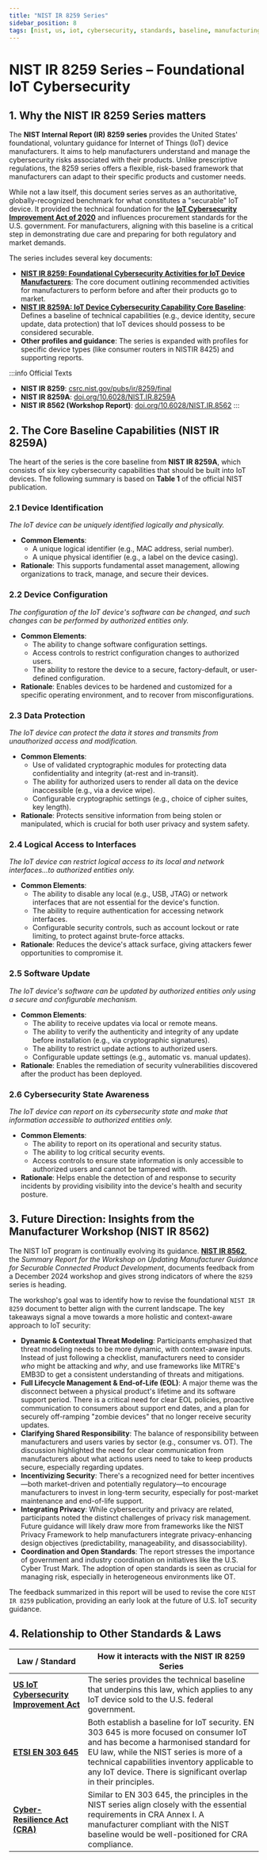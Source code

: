 ```yaml
---
title: "NIST IR 8259 Series"
sidebar_position: 8
tags: [nist, us, iot, cybersecurity, standards, baseline, manufacturing, guidance]
---
```

# NIST IR 8259 Series – Foundational IoT Cybersecurity

## 1. Why the NIST IR 8259 Series matters

The **NIST Internal Report (IR) 8259 series** provides the United States' foundational, voluntary guidance for Internet of Things (IoT) device manufacturers. It aims to help manufacturers understand and manage the cybersecurity risks associated with their products. Unlike prescriptive regulations, the 8259 series offers a flexible, risk-based framework that manufacturers can adapt to their specific products and customer needs.

While not a law itself, this document series serves as an authoritative, globally-recognized benchmark for what constitutes a "securable" IoT device. It provided the technical foundation for the **[IoT Cybersecurity Improvement Act of 2020][us_iot_act]** and influences procurement standards for the U.S. government. For manufacturers, aligning with this baseline is a critical step in demonstrating due care and preparing for both regulatory and market demands.

The series includes several key documents:
- **[NIST IR 8259: Foundational Cybersecurity Activities for IoT Device Manufacturers][nistir8259]**: The core document outlining recommended activities for manufacturers to perform before and after their products go to market.
- **[NIST IR 8259A: IoT Device Cybersecurity Capability Core Baseline][nist_pdf]**: Defines a baseline of technical capabilities (e.g., device identity, secure update, data protection) that IoT devices should possess to be considered securable.
- **Other profiles and guidance**: The series is expanded with profiles for specific device types (like consumer routers in NISTIR 8425) and supporting reports.

:::info Official Texts
- **NIST IR 8259**: [csrc.nist.gov/pubs/ir/8259/final][nistir8259]
- **NIST IR 8259A**: [doi.org/10.6028/NIST.IR.8259A][nist_pdf]
- **NIST IR 8562 (Workshop Report)**: [doi.org/10.6028/NIST.IR.8562][nistir8562]
:::

## 2. The Core Baseline Capabilities (NIST IR 8259A)

The heart of the series is the core baseline from **NIST IR 8259A**, which consists of six key cybersecurity capabilities that should be built into IoT devices. The following summary is based on **Table 1** of the official NIST publication.

### 2.1 Device Identification
*The IoT device can be uniquely identified logically and physically.*
- **Common Elements**:
  - A unique logical identifier (e.g., MAC address, serial number).
  - A unique physical identifier (e.g., a label on the device casing).
- **Rationale**: This supports fundamental asset management, allowing organizations to track, manage, and secure their devices.

### 2.2 Device Configuration
*The configuration of the IoT device's software can be changed, and such changes can be performed by authorized entities only.*
- **Common Elements**:
  - The ability to change software configuration settings.
  - Access controls to restrict configuration changes to authorized users.
  - The ability to restore the device to a secure, factory-default, or user-defined configuration.
- **Rationale**: Enables devices to be hardened and customized for a specific operating environment, and to recover from misconfigurations.

### 2.3 Data Protection
*The IoT device can protect the data it stores and transmits from unauthorized access and modification.*
- **Common Elements**:
  - Use of validated cryptographic modules for protecting data confidentiality and integrity (at-rest and in-transit).
  - The ability for authorized users to render all data on the device inaccessible (e.g., via a device wipe).
  - Configurable cryptographic settings (e.g., choice of cipher suites, key length).
- **Rationale**: Protects sensitive information from being stolen or manipulated, which is crucial for both user privacy and system safety.

### 2.4 Logical Access to Interfaces
*The IoT device can restrict logical access to its local and network interfaces...to authorized entities only.*
- **Common Elements**:
  - The ability to disable any local (e.g., USB, JTAG) or network interfaces that are not essential for the device's function.
  - The ability to require authentication for accessing network interfaces.
  - Configurable security controls, such as account lockout or rate limiting, to protect against brute-force attacks.
- **Rationale**: Reduces the device's attack surface, giving attackers fewer opportunities to compromise it.

### 2.5 Software Update
*The IoT device's software can be updated by authorized entities only using a secure and configurable mechanism.*
- **Common Elements**:
  - The ability to receive updates via local or remote means.
  - The ability to verify the authenticity and integrity of any update before installation (e.g., via cryptographic signatures).
  - The ability to restrict update actions to authorized users.
  - Configurable update settings (e.g., automatic vs. manual updates).
- **Rationale**: Enables the remediation of security vulnerabilities discovered after the product has been deployed.

### 2.6 Cybersecurity State Awareness
*The IoT device can report on its cybersecurity state and make that information accessible to authorized entities only.*
- **Common Elements**:
  - The ability to report on its operational and security status.
  - The ability to log critical security events.
  - Access controls to ensure state information is only accessible to authorized users and cannot be tampered with.
- **Rationale**: Helps enable the detection of and response to security incidents by providing visibility into the device's health and security posture.

## 3. Future Direction: Insights from the Manufacturer Workshop (NIST IR 8562)

The NIST IoT program is continually evolving its guidance. **[NIST IR 8562][nistir8562]**, the *Summary Report for the Workshop on Updating Manufacturer Guidance for Securable Connected Product Development*, documents feedback from a December 2024 workshop and gives strong indicators of where the `8259` series is heading.

The workshop's goal was to identify how to revise the foundational `NIST IR 8259` document to better align with the current landscape. The key takeaways signal a move towards a more holistic and context-aware approach to IoT security:

- **Dynamic & Contextual Threat Modeling**: Participants emphasized that threat modeling needs to be more dynamic, with context-aware inputs. Instead of just following a checklist, manufacturers need to consider *who* might be attacking and *why*, and use frameworks like MITRE's EMB3D to get a consistent understanding of threats and mitigations.
- **Full Lifecycle Management & End-of-Life (EOL)**: A major theme was the disconnect between a physical product's lifetime and its software support period. There is a critical need for clear EOL policies, proactive communication to consumers about support end dates, and a plan for securely off-ramping "zombie devices" that no longer receive security updates.
- **Clarifying Shared Responsibility**: The balance of responsibility between manufacturers and users varies by sector (e.g., consumer vs. OT). The discussion highlighted the need for clear communication from manufacturers about what actions users need to take to keep products secure, especially regarding updates.
- **Incentivizing Security**: There's a recognized need for better incentives—both market-driven and potentially regulatory—to encourage manufacturers to invest in long-term security, especially for post-market maintenance and end-of-life support.
- **Integrating Privacy**: While cybersecurity and privacy are related, participants noted the distinct challenges of privacy risk management. Future guidance will likely draw more from frameworks like the NIST Privacy Framework to help manufacturers integrate privacy-enhancing design objectives (predictability, manageability, and disassociability).
- **Coordination and Open Standards**: The report stresses the importance of government and industry coordination on initiatives like the U.S. Cyber Trust Mark. The adoption of open standards is seen as crucial for managing risk, especially in heterogeneous environments like OT.

The feedback summarized in this report will be used to revise the core `NIST IR 8259` publication, providing an early look at the future of U.S. IoT security guidance.

## 4. Relationship to Other Standards & Laws

| Law / Standard | How it interacts with the NIST IR 8259 Series |
|---|---|
| **[US IoT Cybersecurity Improvement Act][us_iot_act]** | The series provides the technical baseline that underpins this law, which applies to any IoT device sold to the U.S. federal government. |
| **[ETSI EN 303 645](./en303645-overview.md)** | Both establish a baseline for IoT security. EN 303 645 is more focused on consumer IoT and has become a harmonised standard for EU law, while the NIST series is more of a technical capabilities inventory applicable to any IoT device. There is significant overlap in their principles. |
| **[Cyber-Resilience Act (CRA)](./cra-overview.md)** | Similar to EN 303 645, the principles in the NIST series align closely with the essential requirements in CRA Annex I. A manufacturer compliant with the NIST baseline would be well-positioned for CRA compliance. |

<!-- Citations -->
[nistir8259]: https://csrc.nist.gov/publications/detail/nistir/8259/final
[nist_pdf]: https://doi.org/10.6028/NIST.IR.8259A "NIST IR 8259A PDF"
[us_iot_act]: https://www.congress.gov/bill/116th-congress/house-bill/1668 "IoT Cybersecurity Improvement Act of 2020"
[nistir8562]: https://doi.org/10.6028/NIST.IR.8562 "NIST IR 8562 - Summary Report for Workshop on Updating Manufacturer Guidance for Securable Connected Product Development" 
